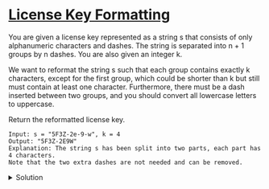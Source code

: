 # [License Key Formatting](https://leetcode.com/explore/interview/card/google/67/sql-2/472/)
<p>
You are given a license key represented as a string s that consists of only alphanumeric characters and dashes. The string is separated into n + 1 groups by n dashes. You are also given an integer k.

We want to reformat the string s such that each group contains exactly k characters, except for the first group, which could be shorter than k but still must contain at least one character. Furthermore, there must be a dash inserted between two groups, and you should convert all lowercase letters to uppercase.

Return the reformatted license key.
</p>


```
Input: s = "5F3Z-2e-9-w", k = 4
Output: "5F3Z-2E9W"
Explanation: The string s has been split into two parts, each part has 4 characters.
Note that the two extra dashes are not needed and can be removed.
```

<details><summary>Solution</summary>
<p>
    
```python
    class Solution:
    def licenseKeyFormatting(self, s: str, k: int) -> str:
        n=""
        counter=0
        for i in range(len(s)-1,-1,-1):
            if s[i].isalnum():
                counter=counter+1
                n=n+s[i]
                if counter%k==0:
                    n=n+'-'
        if counter==0:
            return ""
        if n[len(n)-1]=='-':
            q=n[:len(n)-1]
        else:
            q=n[:len(n)]
        p=""
        for i in range(len(q)-1,-1,-1):
            p=p+q[i]
        return p.upper()
```
</p>
<details>

